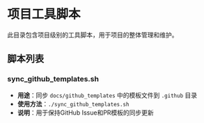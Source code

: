 # 项目工具脚本

此目录包含项目级别的工具脚本，用于项目的整体管理和维护。

## 脚本列表

### sync_github_templates.sh
- **用途**：同步 `docs/github_templates` 中的模板文件到 `.github` 目录
- **使用方法**：`./sync_github_templates.sh`
- **说明**：用于保持GitHub Issue和PR模板的同步更新 